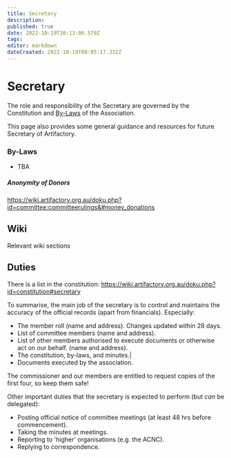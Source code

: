 ```yaml
---
title: Secretary
description: 
published: true
date: 2022-10-19T10:13:06.579Z
tags: 
editor: markdown
dateCreated: 2022-10-19T08:05:17.332Z
---
```


# Secretary

The role and responsibility of the Secretary are governed by the Constitution and [By-Laws](committeerulings) of the Association.

This page also provides some general guidance and resources for future Secretary of Artifactory.

### By-Laws

-   TBA

##### Anonymity of Donors

<https://wiki.artifactory.org.au/doku.php?id=committee:committeerulings&#money_donations>

## Wiki

Relevant wiki sections

## Duties

There is a list in the constitution: <https://wiki.artifactory.org.au/doku.php?id=constitution#secretary>

To summarise, the main job of the secretary is to control and maintains the accuracy of the official records (apart from financials). Especially:

-   The member roll (name and address). Changes updated within 28 days.
-   List of committee members (name and address).
-   List of other members authorised to execute documents or otherwise act on our behalf. (name and address).
-   The constitution, by-laws, and minutes.\|
-   Documents executed by the association.

The commissioner and our members are entitled to request copies of the first four, so keep them safe!

Other important duties that the secretary is expected to perform (but *can* be delegated):

-   Posting official notice of committee meetings (at least 48 hrs before commencement).
-   Taking the minutes at meetings.
-   Reporting to 'higher' organisations (e.g. the ACNC).
-   Replying to correspondence.
